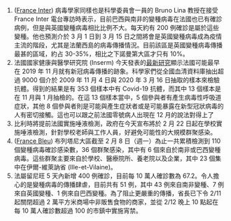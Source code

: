 1. ([France Inter](http://bit.ly/2MWm3tQ)) 病毒學家同樣也是科學委員會一員的 Bruno Lina 教授在接受 France Inter 電台專訪時表示，目前巴西與南非的變種病毒在法國也已有確診病例，但是與英國變種病毒相比比例不大。每天約有 200 例確診是屬於這些變種。他也預測介於 3 月 1 日到 3 月 15 日之間將會是英國變種病毒成為疫情主流的階段，尤其是法蘭西島的病毒傳播情況。目前該區是英國變種病毒傳播最甚的區域，約占 30-35%，相比之下諾曼第大區才只有 10%。
1. 法國國家健康與醫學研究院 (Inserm) 今天發表的[最新研究](http://bit.ly/3rEaMgC)顯示法國可能最早在 2019 年 11 月就有新冠病毒傳播的跡象。科學家們從全國血清資料庫抽出超過 9000 個介於 2009 年 11 月 4 日與 2020 年 3 月 16 日抽取的樣本來檢驗抗體。得到的結果是有 353 個樣本中有 Covid-19 抗體，而其中 13 個樣本是在 11 月與 1 月抽檢的。在這 13 個樣本當中，5 個參與者有產生病毒性呼吸道症狀，其他 8 個參與者則是可能與產生症狀者或是可能暴露在新型冠狀病毒的人有密切接觸。<Grace>這也可以跟之前法國零號病人出現在 12 月的說法對得上了</Grace>
1. 比利時將提前法國實施唾液檢測，政府在今天宣布將於 2 月 22 日起在學校實施唾液檢測，針對學校老師與工作人員，好避免可能性的大規模群聚感染。
1. ([France Bleu](http://bit.ly/2OhBywO)) 布列塔尼大區截至 2 月 8 日（週一）為止一共累積檢測到 110 個變種病毒確診感染數，36 個群聚感染，其中有 6 個來自於南非或巴西變種病毒。這些群聚主要來自於學校、醫療院所、養老院以及企業，其中 23 個集中在伊爾-維萊訥省 (Ille-et-Vilaine)。
1. 法屬留尼旺 5 天內新增 400 例確診，目前每 10 萬人確診數為 67.2。令人擔心的是變種病毒的傳播肆虐，目前共有 51 例，其中 43 例來自南非變種、7 例來自英國變種、1 例來自巴西變種。為了阻止更嚴重的傳播，省長已下令 2/11 起關閉超過 2 萬平方米商場中非販售食物的商家，並從 2/12 晚上 10 點起在每 10 萬人確診數超過 100 的市鎮中實施宵禁。